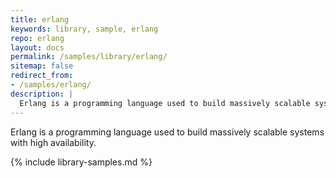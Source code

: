```yaml
---
title: erlang
keywords: library, sample, erlang
repo: erlang
layout: docs
permalink: /samples/library/erlang/
sitemap: false
redirect_from:
- /samples/erlang/
description: |
  Erlang is a programming language used to build massively scalable systems with high availability.
---
```


Erlang is a programming language used to build massively scalable systems with high availability.


{% include library-samples.md %}
